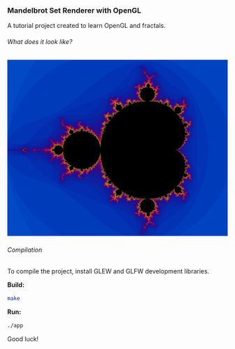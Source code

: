 ### Mandelbrot Set Renderer with OpenGL

A tutorial project created to learn OpenGL and fractals.

###### What does it look like?

![Fractal](fractal.png)

###### Compilation

To compile the project, install GLEW and GLFW development libraries.

**Build:**

```sh
make
```

**Run:**
```sh
./app
```

Good luck!
